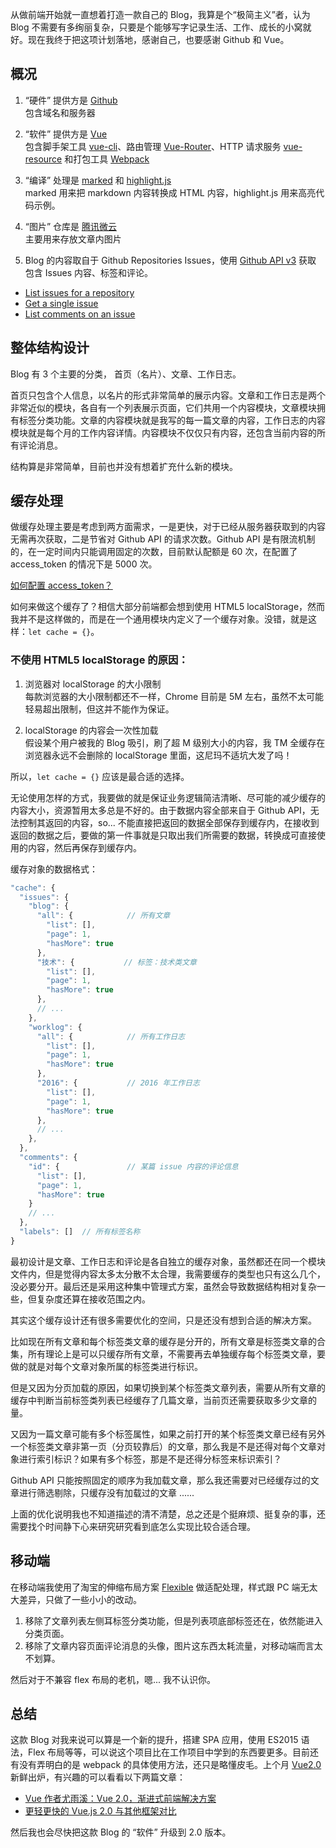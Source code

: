 从做前端开始就一直想着打造一款自己的 Blog，我算是个“极简主义”者，认为 Blog 不需要有多绚丽复杂，只要是个能够写字记录生活、工作、成长的小窝就好。现在我终于把这项计划落地，感谢自己，也要感谢 Github 和 Vue。

## 概况

1. “硬件” 提供方是 [Github](https://github.com/)  
   包含域名和服务器

2. “软件” 提供方是 [Vue](https://vuejs.org/)  
   包含脚手架工具 [vue-cli](https://github.com/vuejs/vue-cli)、路由管理 [Vue-Router](https://github.com/vuejs/vue-router)、HTTP 请求服务 [vue-resource](https://github.com/vuejs/vue-resource) 和打包工具 [Webpack](http://webpack.github.io/)

3. “编译” 处理是 [marked](https://github.com/chjj/marked) 和 [highlight.js](https://github.com/isagalaev/highlight.js)  
   marked 用来把 markdown 内容转换成 HTML 内容，highlight.js 用来高亮代码示例。

4. “图片” 仓库是 [腾讯微云](https://www.weiyun.com/)  
   主要用来存放文章内图片

5. Blog 的内容取自于 Github Repositories Issues，使用 [Github API v3](https://developer.github.com/v3/) 获取  
   包含 Issues 内容、标签和评论。

- [List issues for a repository](https://developer.github.com/v3/issues/#list-issues-for-a-repository)
- [Get a single issue](https://developer.github.com/v3/issues/#get-a-single-issue)
- [List comments on an issue](https://developer.github.com/v3/issues/comments/#list-comments-on-an-issue)

## 整体结构设计

Blog 有 3 个主要的分类， 首页（名片）、文章、工作日志。

首页只包含个人信息，以名片的形式非常简单的展示内容。文章和工作日志是两个非常近似的模块，各自有一个列表展示页面，它们共用一个内容模块，文章模块拥有标签分类功能。文章的内容模块就是我写的每一篇文章的内容，工作日志的内容模块就是每个月的工作内容详情。内容模块不仅仅只有内容，还包含当前内容的所有评论消息。

结构算是非常简单，目前也并没有想着扩充什么新的模块。

## 缓存处理

做缓存处理主要是考虑到两方面需求，一是更快，对于已经从服务器获取到的内容无需再次获取，二是节省对 Github API 的请求次数。Github API 是有限流机制的，在一定时间内只能调用固定的次数，目前默认配额是 60 次，在配置了 access_token 的情况下是 5000 次。

[如何配置 access_token？](https://github.com/Monine/vue-blog#注意)

如何来做这个缓存了？相信大部分前端都会想到使用 HTML5 localStorage，然而我并不是这样做的，而是在一个通用模块内定义了一个缓存对象。没错，就是这样：`let cache = {}`。

### 不使用 HTML5 localStorage 的原因：

1. 浏览器对 localStorage 的大小限制  
   每款浏览器的大小限制都还不一样，Chrome 目前是 5M 左右，虽然不太可能轻易超出限制，但这并不能作为保证。

2. localStorage 的内容会一次性加载  
   假设某个用户被我的 Blog 吸引，刷了超 M 级别大小的内容，我 TM 全缓存在浏览器永远不会删除的 localStorage 里面，这尼玛不适坑大发了吗！

所以，`let cache = {}` 应该是最合适的选择。

无论使用怎样的方式，我要做的就是保证业务逻辑简洁清晰、尽可能的减少缓存的内容大小，资源暂用太多总是不好的。由于数据内容全部来自于 Github API，无法控制其返回的内容，so... 不能直接把返回的数据全部保存到缓存内，在接收到返回的数据之后，要做的第一件事就是只取出我们所需要的数据，转换成可直接使用的内容，然后再保存到缓存内。

缓存对象的数据格式：

```js
"cache": {
  "issues": {
    "blog": {
      "all": {            // 所有文章
        "list": [],
        "page": 1,
        "hasMore": true
      },
      "技术": {           // 标签：技术类文章
        "list": [],
        "page": 1,
        "hasMore": true
      },
      // ...
    },
    "worklog": {
      "all": {            // 所有工作日志
        "list": [],
        "page": 1,
        "hasMore": true
      },
      "2016": {           // 2016 年工作日志
        "list": [],
        "page": 1,
        "hasMore": true
      },
      // ...
    },
  },
  "comments": {
    "id": {               // 某篇 issue 内容的评论信息
      "list": [],
      "page": 1,
      "hasMore": true
    }
    // ...
  },
  "labels": []  // 所有标签名称
}
```

最初设计是文章、工作日志和评论是各自独立的缓存对象，虽然都还在同一个模块文件内，但是觉得内容太多太分散不太合理，我需要缓存的类型也只有这么几个，没必要分开。最后还是采用这种集中管理式方案，虽然会导致数据结构相对复杂一些，但复杂度还算在接收范围之内。

其实这个缓存设计还有很多需要优化的空间，只是还没有想到合适的解决方案。

比如现在所有文章和每个标签类文章的缓存是分开的，所有文章是标签类文章的合集，所有理论上是可以只缓存所有文章，不需要再去单独缓存每个标签类文章，要做的就是对每个文章对象所属的标签类进行标识。

但是又因为分页加载的原因，如果切换到某个标签类文章列表，需要从所有文章的缓存中判断当前标签类列表已经缓存了几篇文章，当前页还需要获取多少文章的量。

又因为一篇文章可能有多个标签属性，如果之前打开的某个标签类文章已经有另外一个标签类文章非第一页（分页较靠后）的文章，那么我是不是还得对每个文章对象进行索引标识？如果有多个标签，那是不是还得分标签来标识索引？

Github API 只能按照固定的顺序为我加载文章，那么我还需要对已经缓存过的文章进行筛选剔除，只缓存没有加载过的文章 ......

上面的优化说明我也不知道描述的清不清楚，总之还是个挺麻烦、挺复杂的事，还需要找个时间静下心来研究研究看到底怎么实现比较合适合理。

## 移动端

在移动端我使用了淘宝的伸缩布局方案 [Flexible](https://github.com/amfe/lib-flexible) 做适配处理，样式跟 PC 端无太大差异，只做了一些小小的改动。

1. 移除了文章列表左侧耳标签分类功能，但是列表项底部标签还在，依然能进入分类页面。
2. 移除了文章内容页面评论消息的头像，图片这东西太耗流量，对移动端而言太不划算。

然后对于不兼容 flex 布局的老机，嗯... 我不认识你。

## 总结

这款 Blog 对我来说可以算是一个新的提升，搭建 SPA 应用，使用 ES2015 语法，Flex 布局等等，可以说这个项目比在工作项目中学到的东西要更多。目前还有没有弄明白的是 webpack 的具体使用方法，还只是略懂皮毛。上个月 [Vue2.0](https://cn.vuejs.org/) 新鲜出炉，有兴趣的可以看看以下两篇文章：

- [Vue 作者尤雨溪：Vue 2.0，渐进式前端解决方案](http://mp.weixin.qq.com/s?__biz=MzIwNjQwMzUwMQ==&mid=2247484393&idx=1&sn=142b8e37dfc94de07be211607e468030&chksm=9723612ba054e83db6622a891287af119bb63708f1b7a09aed9149d846c9428ad5abbb822294&mpshare=1&scene=1&srcid=1026oUz3521V74ua0uwTcIWa&from=groupmessage&isappinstalled=0#wechat_redirect)
- [更轻更快的 Vue.js 2.0 与其他框架对比](http://mp.weixin.qq.com/s?__biz=MzIwNjQwMzUwMQ==&mid=2247484329&idx=1&sn=f79da7c92cda7352c8a651f459ef4172&chksm=9723616ba054e87df94522a9c67de26c9ac1f2532198506f47f9c589070d4c530a66ed37dd70&scene=0#wechat_redirect)

然后我也会尽快把这款 Blog 的 “软件” 升级到 2.0 版本。
